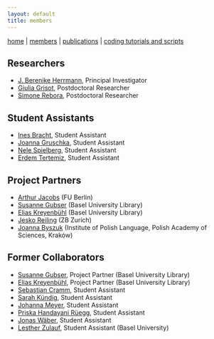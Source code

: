 ```yaml
---
layout: default
title: members
---
```


[home](index.md) | [members](members.md) | [publications](publications.md) | [coding tutorials and scripts](sa_coding.md)

## Researchers

  - [J. Berenike Herrmann](https://jberenike.github.io/), Principal Investigator
  - [Giulia Grisot](https://giuliagrisot.github.io/), Postdoctoral Researcher
  - [Simone Rebora](https://github.com/SimoneRebora/), Postdoctoral Researcher
  
## Student Assistants

  - [Ines Bracht](), Student Assistant
  - [Joanna Gruschka](), Student Assistant
  - [Nele Spielberg](), Student Assistant
  - [Erdem Tertemiz](), Student Assistant
  
## Project Partners

  - [Arthur Jacobs](http://www.loe.fu-berlin.de/en/dine/people/directors/jacobs.html) (FU Berlin)
  - [Susanne Gubser]() (Basel University Library)
  - [Elias Kreyenbühl]() (Basel University Library)
  - [Jesko Reiling]() (ZB Zurich)
  - [Joanna Byszuk](https://joannaby.github.io) (Institute of Polish Language, Polish Academy of Sciences, Kraków)

## Former Collaborators

- [Susanne Gubser](), Project Partner (Basel University Library)
- [Elias Kreyenbühl](), Project Partner (Basel University Library)
- [Sebastian Cramm](), Student Assistant
- [Sarah Kündig](), Student Assistant
- [Johanna Meyer](), Student Assistant
- [Priska Handayani Rüegg](), Student Assistant
- [Jonas Wäber](), Student Assistant
- [Lesther Zulauf](https://dhlab.philhist.unibas.ch/en/persons/lesther-zulauf-bal-ut/), Student Assistant (Basel University)
